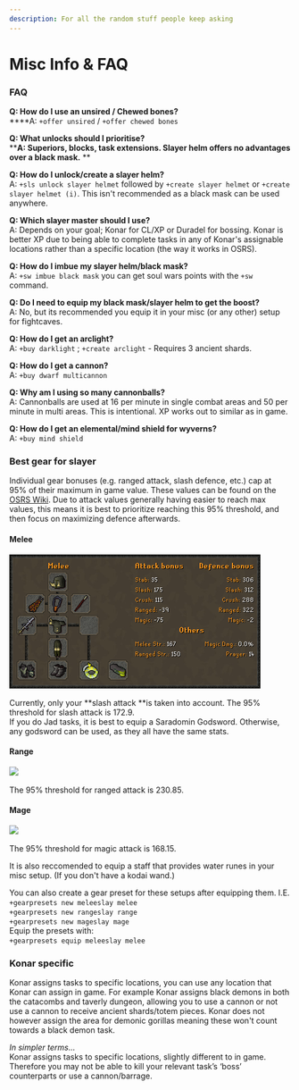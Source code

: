 ```yaml
---
description: For all the random stuff people keep asking
---
```


# Misc Info & FAQ

### FAQ

**Q: How do I use an unsired / Chewed bones?**\
****A: `+offer unsired` / `+offer chewed bones`

**Q: What unlocks should I prioritise?**\
****A: Superiors, blocks, task extensions. Slayer helm offers no advantages over a black mask.** **

**Q: How do I unlock/create a slayer helm?**\
A: `+sls unlock slayer helmet` followed by `+create slayer helmet` or `+create slayer helmet (i)`. This isn't recommended as a black mask can be used anywhere.

**Q: Which slayer master should I use?**\
A: Depends on your goal; Konar for CL/XP or Duradel for bossing. Konar is better XP due to being able to complete tasks in any of Konar's assignable locations rather than a specific location (the way it works in OSRS).

**Q: How do I imbue my slayer helm/black mask?**\
A: `+sw imbue black mask` you can get soul wars points with the `+sw` command.

**Q: Do I need to equip my black mask/slayer helm to get the boost?**\
A: No, but its recommended you equip it in your misc (or any other) setup for fightcaves.

**Q: How do I get an arclight?**\
A: `+buy darklight` ; `+create arclight` - Requires 3 ancient shards.

**Q: How do I get a cannon?**\
A: `+buy dwarf multicannon`

**Q: Why am I using so many cannonballs?**\
A: Cannonballs are used at 16 per minute in single combat areas and 50 per minute in multi areas. This is intentional. XP works out to similar as in game.

**Q: How do I get an elemental/mind shield for wyverns?**\
A: `+buy mind shield`

### Best gear for slayer

Individual gear bonuses (e.g. ranged attack, slash defence, etc.) cap at 95% of their maximum in game value. These values can be found on the [OSRS Wiki](https://oldschool.runescape.wiki/w/Armour/Highest_bonuses). Due to attack values generally having easier to reach max values, this means it is best to prioritize reaching this 95% threshold, and then focus on maximizing defence afterwards.

#### Melee

![](<../../.gitbook/assets/bismeleeslayer (2).png>)

Currently, only your **slash attack **is taken into account. The 95% threshold for slash attack is 172.9.\
If you do Jad tasks, it is best to equip a Saradomin Godsword. Otherwise, any godsword can be used, as they all have the same stats.

#### Range

![](../../.gitbook/assets/bisrangeslayer.png)

The 95% threshold for ranged attack is 230.85.

#### Mage

![](../../.gitbook/assets/bismageslayer.png)

The 95% threshold for magic attack is 168.15.

It is also reccomended to equip a staff that provides water runes in your misc setup. (If you don't have a kodai wand.)

You can also create a gear preset for these setups after equipping them. I.E.\
`+gearpresets new meleeslay melee`\
`+gearpresets new rangeslay range`\
`+gearpresets new mageslay mage`\
Equip the presets with:\
`+gearpresets equip meleeslay melee`

### Konar specific

Konar assigns tasks to specific locations, you can use any location that Konar can assign in game. For example Konar assigns black demons in both the catacombs and taverly dungeon, allowing you to use a cannon or not use a cannon to receive ancient shards/totem pieces. Konar does not however assign the area for demonic gorillas meaning these won't count towards a black demon task.

_In simpler terms..._\
Konar assigns tasks to specific locations, slightly different to in game. Therefore you may not be able to kill your relevant task’s ‘boss’ counterparts or use a cannon/barrage.

